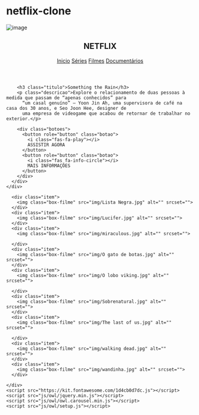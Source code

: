 # netflix-clone
![image](https://github.com/gabimatos81/netflix-clone/assets/99931221/472361e7-9d6d-4cec-badf-8db8630d58c9)
<!DOCTYPE html>
<html lang="pt-br">

<head>
  <meta charset="UTF-8">
  <meta name="viewport" content="width=device-width, initial-scale=1.0">
  <link rel="stylesheet" href="main.css">

  <!-- responsividade -->
  <link rel="stylesheet" href="style/responsive.css" />

  <!-- owl css -->
  <link rel="stylesheet" href="style/owl/owl.carousel.min.css" />
  <link rel="stylesheet" href="style/owl/owl.theme.default.min.css" />

  <title>NETFLIX CLONE</title>
</head>

<body>
  <header>
    <div class="container">
      <h2 class="logo">NETFLIX</h2>
      <nav>
        <a href="#">Inicio</a>
        <a href="#">Séries</a>
        <a href="#">Filmes</a>
        <a href="#">Documentários</a>
      </nav>
    </div>
  </header>

  <main>
    <div class="filme-principal">
      <div class="container">

        <h3 class="titulo">Something the Rain</h3>
        <p class="descricao">Explore o relacionamento de duas pessoas à medida que passam de “apenas conhecidos” para
          “um casal genuíno” – Yoon Jin Ah, uma supervisora ​​de café na casa dos 30 anos, e Seo Joon Hee, designer de
          uma empresa de videogame que acabou de retornar de trabalhar no exterior.</p>

        <div class="botoes">
          <button role="button" class="botao">
            <i class="fas-fa-play"></i>
            ASSISTIR AGORA
          </button>
          <button role="button" class="botao">
            <i class="fas fa-info-circle"></i>
            MAIS INFORMAÇÕES
          </button>
        </div>
      </div>
    </div>
  </main>

  <div class="carousel-filmes">
    <div class="owl-carousel owl-theme">

      <div class="item">
        <img class="box-filme" src="img/Lista Negra.jpg" alt="" srcset="">
      </div>
      <div class="item">
        <img class="box-filme" src="img/Lucifer.jpg" alt="" srcset="">
      </div>
      <div class="item">
        <img class="box-filme" src="img/miraculous.jpg" alt="" srcset="">

      </div>
      <div class="item">
        <img class="box-filme" src="img/O gato de botas.jpg" alt="" srcset="">
      </div>
      <div class="item">
        <img class="box-filme" src="img/O lobo viking.jpg" alt="" srcset="">

      </div>
      <div class="item">
        <img class="box-filme" src="img/Sobrenatural.jpg" alt="" srcset="">
      </div>
      <div class="item">
        <img class="box-filme" src="img/The last of us.jpg" alt="" srcset="">

      </div>
      <div class="item">
        <img class="box-filme" src="img/walking dead.jpg" alt="" srcset="">
      </div>
      <div class="item">
        <img class="box-filme" src="img/wandinha.jpg" alt="" srcset="">
      </div>

    </div>
    <script src="https://kit.fontawesome.com/1d4cb0d7dc.js"></script>
    <script src="js/owl/jquery.min.js"></script>
    <script src="js/owl/owl.carousel.min.js"></script>
    <script src="js/owl/setup.js"></script>
</body>

</html>
